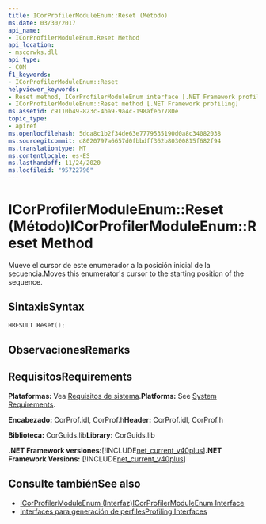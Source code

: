 ```yaml
---
title: ICorProfilerModuleEnum::Reset (Método)
ms.date: 03/30/2017
api_name:
- ICorProfilerModuleEnum.Reset Method
api_location:
- mscorwks.dll
api_type:
- COM
f1_keywords:
- ICorProfilerModuleEnum::Reset
helpviewer_keywords:
- Reset method, ICorProfilerModuleEnum interface [.NET Framework profiling]
- ICorProfilerModuleEnum::Reset method [.NET Framework profiling]
ms.assetid: c9110b49-823c-4ba9-9a4c-198afeb7780e
topic_type:
- apiref
ms.openlocfilehash: 5dca8c1b2f34de63e7779535190d0a8c34082038
ms.sourcegitcommit: d8020797a6657d0fbbdff362b80300815f682f94
ms.translationtype: MT
ms.contentlocale: es-ES
ms.lasthandoff: 11/24/2020
ms.locfileid: "95722796"
---
```

# <a name="icorprofilermoduleenumreset-method"></a><span data-ttu-id="1d265-102">ICorProfilerModuleEnum::Reset (Método)</span><span class="sxs-lookup"><span data-stu-id="1d265-102">ICorProfilerModuleEnum::Reset Method</span></span>

<span data-ttu-id="1d265-103">Mueve el cursor de este enumerador a la posición inicial de la secuencia.</span><span class="sxs-lookup"><span data-stu-id="1d265-103">Moves this enumerator's cursor to the starting position of the sequence.</span></span>  
  
## <a name="syntax"></a><span data-ttu-id="1d265-104">Sintaxis</span><span class="sxs-lookup"><span data-stu-id="1d265-104">Syntax</span></span>  
  
```cpp  
HRESULT Reset();  
```  
  
## <a name="remarks"></a><span data-ttu-id="1d265-105">Observaciones</span><span class="sxs-lookup"><span data-stu-id="1d265-105">Remarks</span></span>  
  
## <a name="requirements"></a><span data-ttu-id="1d265-106">Requisitos</span><span class="sxs-lookup"><span data-stu-id="1d265-106">Requirements</span></span>  

 <span data-ttu-id="1d265-107">**Plataformas:** Vea [Requisitos de sistema](../../get-started/system-requirements.md).</span><span class="sxs-lookup"><span data-stu-id="1d265-107">**Platforms:** See [System Requirements](../../get-started/system-requirements.md).</span></span>  
  
 <span data-ttu-id="1d265-108">**Encabezado:** CorProf.idl, CorProf.h</span><span class="sxs-lookup"><span data-stu-id="1d265-108">**Header:** CorProf.idl, CorProf.h</span></span>  
  
 <span data-ttu-id="1d265-109">**Biblioteca:** CorGuids.lib</span><span class="sxs-lookup"><span data-stu-id="1d265-109">**Library:** CorGuids.lib</span></span>  
  
 <span data-ttu-id="1d265-110">**.NET Framework versiones:**[!INCLUDE[net_current_v40plus](../../../../includes/net-current-v40plus-md.md)]</span><span class="sxs-lookup"><span data-stu-id="1d265-110">**.NET Framework Versions:** [!INCLUDE[net_current_v40plus](../../../../includes/net-current-v40plus-md.md)]</span></span>  
  
## <a name="see-also"></a><span data-ttu-id="1d265-111">Consulte también</span><span class="sxs-lookup"><span data-stu-id="1d265-111">See also</span></span>

- [<span data-ttu-id="1d265-112">ICorProfilerModuleEnum (Interfaz)</span><span class="sxs-lookup"><span data-stu-id="1d265-112">ICorProfilerModuleEnum Interface</span></span>](icorprofilermoduleenum-interface.md)
- [<span data-ttu-id="1d265-113">Interfaces para generación de perfiles</span><span class="sxs-lookup"><span data-stu-id="1d265-113">Profiling Interfaces</span></span>](profiling-interfaces.md)
